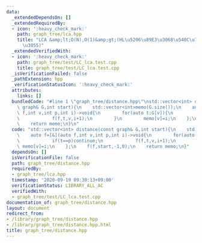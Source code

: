 ```yaml
---
data:
  _extendedDependsOn: []
  _extendedRequiredBy:
  - icon: ':heavy_check_mark:'
    path: graph_tree/lca.hpp
    title: "LCA &amp;lt;O(N),O(1)&amp;gt;(HL\u5206\u89E3\u3068\u540C\u7B49\u306E\u901F\
      \u3055)"
  _extendedVerifiedWith:
  - icon: ':heavy_check_mark:'
    path: graph_tree/test/LC_lca.test.cpp
    title: graph_tree/test/LC_lca.test.cpp
  _isVerificationFailed: false
  _pathExtension: hpp
  _verificationStatusIcon: ':heavy_check_mark:'
  attributes:
    links: []
  bundledCode: "#line 1 \"graph_tree/distance.hpp\"\nstd::vector<int> distance(const\
    \ graph& G,int start){\n    std::vector<int>memo(G.size());\n    auto f=[&](auto\
    \ f,int v,int p,int i)->void{\n        for(auto t:G[v]){\n            if(t==p)continue;\n\
    \            f(f,t,v,i+1);\n        }\n        memo[v]=i;\n    };\n    f(f,start,-1,0);\n\
    \    return memo;\n}\n"
  code: "std::vector<int> distance(const graph& G,int start){\n    std::vector<int>memo(G.size());\n\
    \    auto f=[&](auto f,int v,int p,int i)->void{\n        for(auto t:G[v]){\n\
    \            if(t==p)continue;\n            f(f,t,v,i+1);\n        }\n       \
    \ memo[v]=i;\n    };\n    f(f,start,-1,0);\n    return memo;\n}"
  dependsOn: []
  isVerificationFile: false
  path: graph_tree/distance.hpp
  requiredBy:
  - graph_tree/lca.hpp
  timestamp: '2020-09-19 09:30:13+09:00'
  verificationStatus: LIBRARY_ALL_AC
  verifiedWith:
  - graph_tree/test/LC_lca.test.cpp
documentation_of: graph_tree/distance.hpp
layout: document
redirect_from:
- /library/graph_tree/distance.hpp
- /library/graph_tree/distance.hpp.html
title: graph_tree/distance.hpp
---
```

